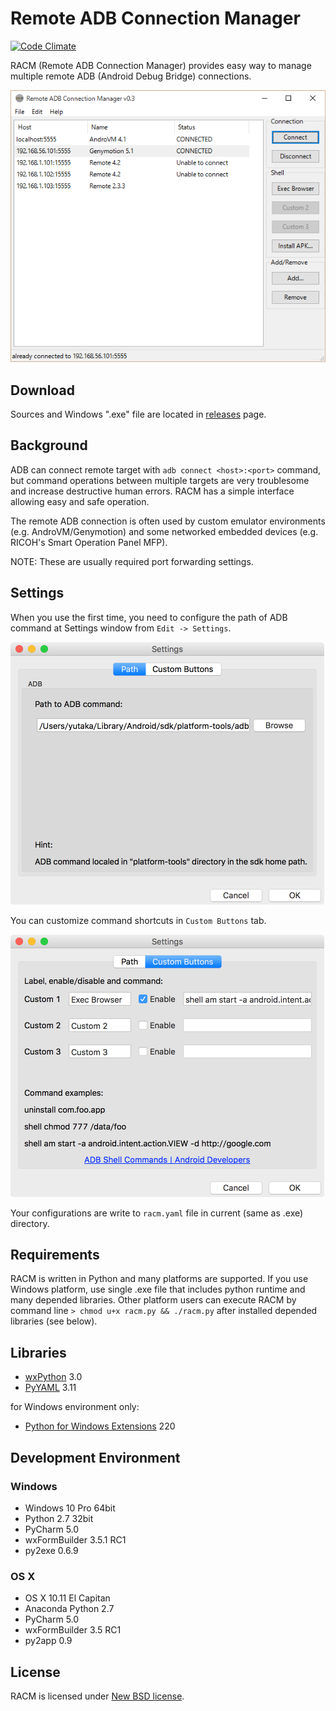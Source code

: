Remote ADB Connection Manager
=============================

[![Code Climate](https://codeclimate.com/github/mikan/racm/badges/gpa.svg)](https://codeclimate.com/github/mikan/racm)

RACM (Remote ADB Connection Manager) provides easy way to manage multiple remote ADB (Android Debug Bridge) connections.

![Screen shot: Main Window](doc/img/main_window_0.3.png "Main Window")

## Download

Sources and Windows ".exe" file are located in [releases](https://github.com/mikan/racm/releases) page.

## Background

ADB can connect remote target with `adb connect <host>:<port>` command, but command operations between multiple targets are very troublesome and increase destructive human errors.
RACM has a simple interface allowing easy and safe operation.

The remote ADB connection is often used by custom emulator environments (e.g. AndroVM/Genymotion) and some networked embedded devices (e.g. RICOH's Smart Operation Panel MFP).

NOTE: These are usually required port forwarding settings.

## Settings

When you use the first time, you need to configure the path of ADB command at Settings window from `Edit -> Settings`.

![Screen shot: Settings Window 1](doc/img/settings_window_1_0.3-mac.png "Settings Window 1")

You can customize command shortcuts in `Custom Buttons` tab.

![Screen shot: Settings Window 2](doc/img/settings_window_2_0.3-mac.png "Settings Window 2")

Your configurations are write to `racm.yaml` file in current (same as .exe) directory.

## Requirements

RACM is written in Python and many platforms are supported.
If you use Windows platform, use single .exe file that includes python runtime and many depended libraries.
Other platform users can execute RACM by command line `> chmod u+x racm.py && ./racm.py` after installed depended libraries (see below).

## Libraries

* [wxPython](http://www.wxpython.org/) 3.0
* [PyYAML](http://pyyaml.org/) 3.11

for Windows environment only:

* [Python for Windows Extensions](http://sourceforge.net/projects/pywin32/) 220

## Development Environment

### Windows

* Windows 10 Pro 64bit
* Python 2.7 32bit
* PyCharm 5.0
* wxFormBuilder 3.5.1 RC1
* py2exe 0.6.9

### OS X

* OS X 10.11 El Capitan
* Anaconda Python 2.7
* PyCharm 5.0
* wxFormBuilder 3.5 RC1
* py2app 0.9

## License

RACM is licensed under [New BSD license](LICENSE).
